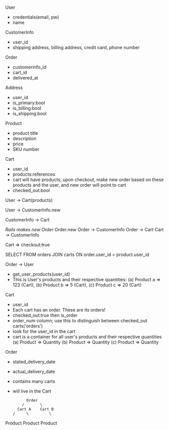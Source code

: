 User
- credentials(email, pw)
- name

CustomerInfo
- user_id
- shipping address, billing address, credit card, phone number

Order
- customerinfo_id
- cart_id
- delivered_at

Address
- user_id
- is_primary:bool
- is_billing:bool
- is_shipping:bool

Product
- product title
- description
- price
- SKU number

Cart
- user_id
- products:references
- cart will have products; upon checkout, make new order based on
  these products and the user, and new order will point to cart
- checked_out:bool

User -> Cart(products)

User -> CustomerInfo.new

CustomerInfo -> Cart

*Rails makes new Order*
Order.new
Order -> CustomerInfo
Order -> Cart
Cart -> CustomerInfo

Cart => checkout:true



SELECT 
FROM orders JOIN carts ON order.user_id = product.user_id




Order -> User
- get_user_products(user_id)
- This is User's products and their respective quantities:
(a) Product a => 123 (Cart),
(b) Product b => 5 (Cart),
(c) Product c => 20 (Cart)

Cart
- user_id
- Each cart has an order. These are its orders!
- checked_out:true then is_order
- order_num column; use this to distinguish between 
  checked_out carts('orders')
- look for the user_id in the cart
- cart is a container for all user's products and their respective
  quantities
(a) Product => Quantity
(b) Product => Quantity
(c) Product => Quantity

Order
- stated_delivery_date
- actual_delivery_date
- contains many carts
- will live in the Cart

            Order
          /       \
        Cart A    Cart B
      /     \         \
Product    Product      Product